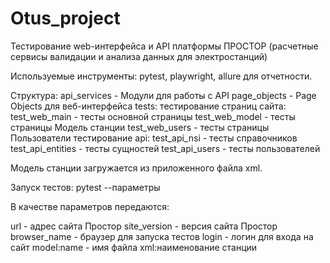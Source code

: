 # Otus_project
Тестирование web-интерфейса и API платформы ПРОСТОР (расчетные сервисы валидации и анализа данных для электростанций)

Используемые инструменты: pytest, playwright, allure для отчетности.

Структура:
    api_services - Модули для работы с API
    page_objects - Page Objects для веб-интерфейса
    tests:
        тестирование страниц сайта:
            test_web_main - тесты основной страницы
            test_web_model - тесты страницы Модель станции
            test_web_users - тесты страницы Пользователи
        тестирование api:
            test_api_nsi - тесты справочников
            test_api_entities - тесты сущностей
            test_api_users - тесты пользователей

Модель станции загружается из приложенного файла xml.

Запуск тестов:
  pytest --параметры

В качестве параметров передаются:

url - адрес сайта Простор
site_version - версия сайта Простор 
browser_name - браузер для запуска тестов
login - логин для входа на сайт
model:name - имя файла xml:наименование станции